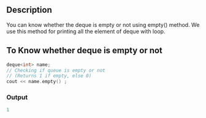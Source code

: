 ## Description 
You can know whether the deque is empty or not using empty() method. We use this method for printing all the element of deque with loop.

## To Know whether deque is empty or not

```cpp
deque<int> name;
// Checking if queue is empty or not 
// (Returns 1 if empty, else 0)
cout << name.empty() ;
```

### Output
```cpp
1
```